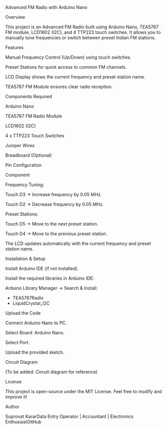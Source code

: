 Advanced FM Radio with Arduino Nano

Overview

This project is an Advanced FM Radio built using Arduino Nano, TEA5767 FM module, LCD1602 (I2C), and 4 TTP223 touch switches. It allows you to manually tune frequencies or switch between preset Indian FM stations.

Features

Manual Frequency Control (Up/Down) using touch switches.

Preset Stations for quick access to common FM channels.

LCD Display shows the current frequency and preset station name.

TEA5767 FM Module ensures clear radio reception.

Components Required

Arduino Nano

TEA5767 FM Radio Module

LCD1602 (I2C)

4 x TTP223 Touch Switches

Jumper Wires

Breadboard (Optional)

Pin Configuration

Component


Frequency Tuning:

Touch D3 → Increase frequency by 0.05 MHz.

Touch D2 → Decrease frequency by 0.05 MHz.

Preset Stations:

Touch D5 → Move to the next preset station.

Touch D4 → Move to the previous preset station.

The LCD updates automatically with the current frequency and preset station name.

Installation & Setup

Install Arduino IDE (if not installed).

Install the required libraries in Arduino IDE:

Arduino Library Manager → Search & Install:
- TEA5767Radio
- LiquidCrystal_I2C

Upload the Code

Connect Arduino Nano to PC.

Select Board: Arduino Nano.

Select Port.

Upload the provided sketch.

Circuit Diagram

(To be added: Circuit diagram for reference)

License

This project is open-source under the MIT License. Feel free to modify and improve it!

Author

Suprovat KararData Entry Operator | Accountant | Electronics EnthusiastGitHub
